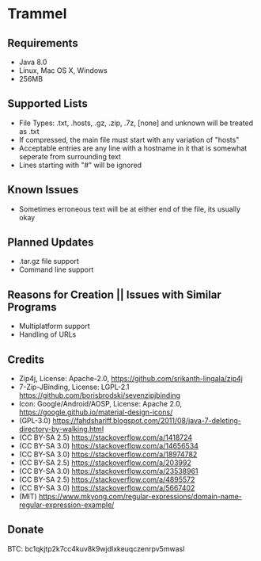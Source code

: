 Trammel
==========

Requirements
------------
- Java 8.0
- Linux, Mac OS X, Windows
- 256MB

Supported Lists
---------------
- File Types: .txt, .hosts, .gz, .zip, .7z, [none] and unknown will be treated as .txt
- If compressed, the main file must start with any variation of "hosts"
- Acceptable entries are any line with a hostname in it that is somewhat seperate from surrounding text
- Lines starting with "#" will be ignored

Known Issues
------------
- Sometimes erroneous text will be at either end of the file, its usually okay

Planned Updates
---------------
- .tar.gz file support
- Command line support

Reasons for Creation || Issues with Similar Programs
----------------------------------------------------
- Multiplatform support
- Handling of URLs

Credits
-------
- Zip4j, License: Apache-2.0, https://github.com/srikanth-lingala/zip4j
- 7-Zip-JBinding, License: LGPL-2.1 https://github.com/borisbrodski/sevenzipjbinding
- Icon: Google/Android/AOSP, License: Apache 2.0, https://google.github.io/material-design-icons/
- (GPL-3.0) https://fahdshariff.blogspot.com/2011/08/java-7-deleting-directory-by-walking.html
- (CC BY-SA 2.5) https://stackoverflow.com/a/1418724
- (CC BY-SA 3.0) https://stackoverflow.com/a/14656534
- (CC BY-SA 3.0) https://stackoverflow.com/a/18974782
- (CC BY-SA 2.5) https://stackoverflow.com/a/203992
- (CC BY-SA 3.0) https://stackoverflow.com/a/23538961
- (CC BY-SA 2.5) https://stackoverflow.com/a/4895572
- (CC BY-SA 3.0) https://stackoverflow.com/a/5667402
- (MIT) https://www.mkyong.com/regular-expressions/domain-name-regular-expression-example/

Donate
-------
BTC: bc1qkjtp2k7cc4kuv8k9wjdlxkeuqczenrpv5mwasl

